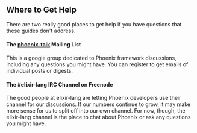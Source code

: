 ## Where to Get Help

There are two really good places to get help if you have questions that these guides don't address.

#### The [phoenix-talk](https://groups.google.com/forum/#!forum/phoenix-talk) Mailing List

This is a google group dedicated to Phoenix framework discussions, including any questions you might have. You can register to get emails of individual posts or digests.

#### The #elixir-lang IRC Channel on Freenode

The good people at elixir-lang are letting Phoenix developers use their channel for our discussions. If our numbers continue to grow, it may make more sense for us to split off into our own channel. For now, though, the elixir-lang channel is the place to chat about Phoenix or ask any questions you might have.
